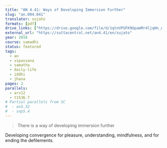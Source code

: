```yaml
---
title: "AN 4.41: Ways of Developing Immersion Further"
slug: "an.004.041"
translator: sujato
formats: [pdf]
drive_links: ["https://drive.google.com/file/d/1qtnVPUFK9UpamMr4ljqHn_AyAOlVrsUo"]
external_url: "https://suttacentral.net/an4.41/en/sujato"
year: 2018
course: samadhi
status: featured
tags:
  - an
  - vipassana
  - samatha
  - daily-life
  - iddhi
  - jhana
pages: 2
parallels:
  - arv12
  - t1536.7
# Partial parallels from SC
#  - an3.32
#  - snp5.4
---
```


> There is a way of developing immersion further

Developing convergence for pleasure, understanding, mindfulness, and for ending the defilements.


